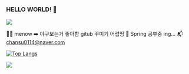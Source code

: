 ### HELLO WORLD! 👋

<!--
**suminiee/suminiee** is a ✨ _special_ ✨ repository because its `README.md` (this file) appears on your GitHub profile.

Here are some ideas to get you started:

- 🔭 I’m currently working on ...
- 🌱 I’m currently learning ...
- 👯 I’m looking to collaborate on ...
- 🤔 I’m looking for help with ...
- 💬 Ask me about ...
- 📫 How to reach me: ...
- 😄 Pronouns: ...
- ⚡ Fun fact: ...
-->
<img src="https://capsule-render.vercel.app/api?type=waving&color=8AC0F2&height=150&section=header" />

🦁💙 menow ➡️ 야구보는거 좋아함 gitub 꾸미기 어렵땅
🌱 Spring 공부중 ing...
📬 chansu0114@naver.com

[![Top Langs](https://github-readme-stats.vercel.app/api/top-langs/?username=suminiee)](https://github.com/anuraghazra/github-readme-stats)

<img src="https://capsule-render.vercel.app/api?type=waving&color=8AC0F2&height=150&section=footer" />
